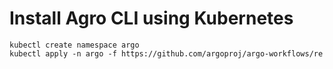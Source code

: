 # Install Agro CLI using Kubernetes
```
kubectl create namespace argo
kubectl apply -n argo -f https://github.com/argoproj/argo-workflows/re
```
